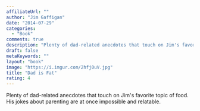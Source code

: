 ```yaml
---
affiliateUrl: ""
author: "Jim Gaffigan"
date: "2014-07-29"
categories:
  - "Book"
comments: true
description: "Plenty of dad-related anecdotes that touch on Jim's favorite topic of food.  His jokes about parenting are at once impossible and relatable."
draft: false
metaKeywords: ""
layout: "book"
image: "https://i.imgur.com/2hfj0uV.jpg"
title: "Dad is Fat"
rating: 4
---
```


Plenty of dad-related anecdotes that touch on Jim's favorite topic of food.  His jokes about parenting are at once impossible and relatable.

